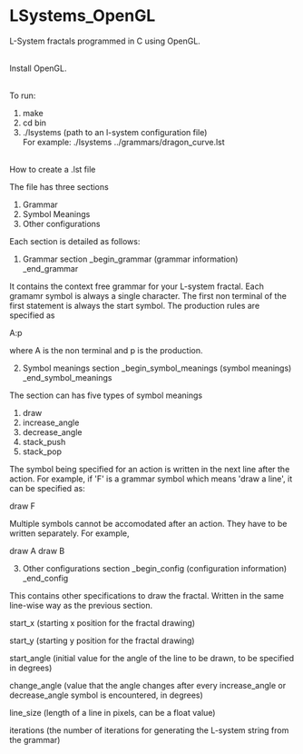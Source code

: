 LSystems_OpenGL
===============

L-System fractals programmed in C using OpenGL.<br><br>

Install OpenGL.<br><br>

To run:<br>
1. make<br>
2. cd bin<br>
3. ./lsystems (path to an l-system configuration file)<br>
    For example: ./lsystems ../grammars/dragon_curve.lst<br><br>
    

How to create a .lst file

The file has three sections
1. Grammar
2. Symbol Meanings
3. Other configurations

Each section is detailed as follows:

1. Grammar section
_begin_grammar 
(grammar information)
_end_grammar

It contains the context free grammar for your L-system fractal. Each gramamr symbol is always a single character.
The first non terminal of the first statement is always the start symbol. The production rules are specified as

A:p

where A is the non terminal and p is the production.

2. Symbol meanings section
_begin_symbol_meanings
(symbol meanings)
_end_symbol_meanings

The section can has five types of symbol meanings
1. draw
2. increase_angle
3. decrease_angle
4. stack_push
5. stack_pop

The symbol being specified for an action is written in the next line after the action.
For example, if 'F' is a grammar symbol which means 'draw a line', it can be specified as:

draw
F

Multiple symbols cannot be accomodated after an action. They have to be written separately.
For example,

draw
A
draw
B

3. Other configurations section
_begin_config
(configuration information)
_end_config

This contains other specifications to draw the fractal. Written in the same line-wise way as the previous section.

start_x
(starting x position for the fractal drawing)

start_y
(starting y position for the fractal drawing)

start_angle
(initial value for the angle of the line to be drawn, to be specified in degrees)

change_angle
(value that the angle changes after every increase_angle or decrease_angle symbol is encountered, in degrees)

line_size
(length of a line in pixels, can be a float value)

iterations
(the number of iterations for generating the L-system string from the grammar)
